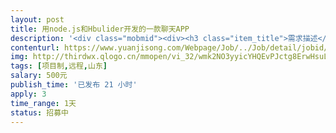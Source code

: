 ```yaml
---                
layout: post       
title: 用node.js和Hbulider开发的一款聊天APP           
description: '<div class="mobmid"><div><h3 class="item_title">需求描述</h3><p>现在页面什么的已经写完了  只是有一些功能还未实现  基本聊天功能已经实现  只是bug比较多，所以希望有大牛能帮忙完善一些。<br/>主要用到node.js数据库是mongodb   开发工具HBULIDER里面新建app项目。</p></div><!--info end--></div>'     
contenturl: https://www.yuanjisong.com/Webpage/Job/../Job/detail/jobid/101503      
img: http://thirdwx.qlogo.cn/mmopen/vi_32/wmk2NO3yyicYHQEvPJctg8ErwHsuLInFFFM0tyv32NBtO5AEVicXrFQCmSX54PHfPe2g2h4xubTU2Q5KjZ0609MQ/132             
tags: [项目制,远程,山东]            
salary: 500元          
publish_time: '已发布 21 小时'         
apply: 3                   
time_range: 1天              
status: 招募中                  
---                 
```


